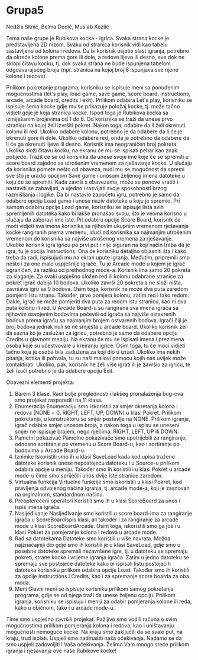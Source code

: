 # Grupa5
Nedžla Sitnić, Belma Dedić, Mus'ab Kozlić

 Tema naše grupe je Rubikova kocka - igrica. 
 Svaka strana kocke je predstavljena 2D nizom. Svaku od stranica korisnik vidi kao tabelu sastavljenu od kolona i redova. Da bi korisnik osjetio slast igranja, potrebno da okreće kolone prema gore ili dole, a redove lijevo ili desno, sve dok ne sklopi čitavu kocku, tj. dok svaka strana ne bude ispunjena tabelom odgoavarajućeg broja (npr. stranica na kojoj broj 6 ispunjava sve njene kolone i redove). 

 Prilikom pokretanje programa, korisniku se ispisuje meni sa ponuđenim mogućnostima (let's play, load game, save game, score board, instructions, arcade, arcade board, credits i exit). 
 Prilikom odabira Let's play, korisniku se ispisuje šema kocke gdje mu se prikazuje položaj kocke, tj. može tačno vidjeti gdje je koja stranica kocke. Ispod toga je Rubikova kocka sa izmiješanim brojevima od 1 do 6. Od korisnika se traži da unese prvo stranicu na kojoj želi izvršiti pokret. Nakon toga, odabire da li želi okrenuti kolonu ili red. Ukoliko odabere kolonu, potrebno je da odabere da li će je okrenuti gore ili dole. Ukoliko odabere red, onda je potrebno da odabere da li će ga okrenuti lijevo ili desno. Korisnik ima neograničen broj pokreta. Ukoliko složi čitavu kocku, na ekranu će mu se ispisati pehar kao znak pobjede. Tražit će se od korisnika da unese svoje ime koje će se spremiti u score board zajedno sa utrošenim vremenom za rješavanje kocke.
 U slučaju da korisnika pomete nešto od obaveza, nudi mu se mogućnost da spremi sve što je uradio opcijom Save game i unosom željenog imena datoteke u koju će se spremiti. Kada završi s obavezama, može se ponovo vratiti i nastaviti se zabavljati, a ujedno i razvijati svoje sposobnosti brzog razmišljanja i logike. Da bi nastavio započetu igru, potrebno je samo da odabere opciju Load game i unese naziv datoteke u koju je spremio. Pri samom odabiru opcije Load game, korisniku se ispisuje lista svih spremljenih datoteka kako bi lakše pronašao svoju, što je veoma korisno u slučaju da zaboravi ime iste. 
Pri odabiru opcije Score Board, korisnik će moći vidjeti sva imena korisnika sa njihovim ukupnim vremenom rješavanja kocke rangiranih prema vremenu, idući od korisnika sa najmanjim utrošenim vremenom do korisnika sa najviše utrošenog vremena za rješavanje.
 Ukoliko korisnik igra igricu po prvi put i nije siguran na koji način treba da je igra, tu je opcija Instructions. Ona će korisniku detaljno objasniti šta i kako treba da radi, ispisujući mu na ekran upute igranja.
 Međutim, pripremili smo nešto i za one malo uspješnije igrače. Tu je Arcade mode u kojem je igrač ograničen, za razliku od prethodnog mode-a. Korisnik ima samo 20 pokreta za slaganje. Za svaki uspješno složen red ili kolonu odabrane stranice za pokret igrač dobija 10 bodova. Ukoliko završi 20 pokreta a ne složi ništa, završava igru sa 0 bodova. Osim toga, korisnik ne može dva puta zaredom pomjeriti istu stranu. Također, prvo pomjera kolonu, zatim red i tako redom. Dakle, igrač ne može pomjeriti dva puta za redom istu stranicu, kao ni dva puta kolonu ili red. U Arcade Board-u su rangirana sva imena igrača sa njihovim osvojenim bodovima počevši od igrača sa najviše ostavrenih bodova prema igraču sa najmanjim brojem ostvarenih bodova. Igrači čiji je broj bodova jednak nuli se ne smješta u arcade board.
 Ukoliko korisnik želi da sazna ko je zaslužan za igricu, potrebno je samo da odabere opciju Credits u glavnom meniju. Na ekranu će mu se ispisati imena i prezimena osoba koje su učestvovale u kreiranju igrice. Osim toga, tu će moći vidjeti tačno koja je osoba bila zadužena za koji dio u izradi. Ukoliko ima nekih pitanja, kritika ili pohvala, tu su naši mailovi pomoću kojih nas uvijek može kontaktirati.
 Ukoliko, pak, korisnik ne želi više igrati ili je završio za igricu, te želi izaći potrebno je da odabere opciju Exit.

Obavezni elementi projekta:
1. Barem 3 klase. 
   Radi bolje preglednosti i lakšeg pronalaženja bug-ova smo projekat rasporedili na 11 klasa.
2. Enumeracija
   Enumeraciju smo iskoristili za smjer okretanja kolona i redova (NONE = 0, RIGHT, LEFT, UP, DOWN) u klasi Pokret. Prilikom pokretanja, u konstruktoru se smjer postavlja na NONE. Prilikom igranja, igrač odabire smjer unosom broja, a nakon toga u ispisu se uneseni smjer ne ispisuje brojem, nego riječima: RIGHT, LEFT, UP ili DOWN.
3. Pametni pokazivač
   Pametne pokazivače smo upotrijebili za rangiranje, odnosno sortiranje po vremenu u Score Board-u, kao i sortiranje po bodovima u Arcade Board-u.
4. Iznimke
   Iskoristili smo ih u klasi SaveLoad kada kod upisa tražene datoteke korisnik unese nepostojeću datoteku i u Source-u prilikom odabira opcije u meniju. Također smo ih koristili i u klasi Pokret u arcade mode-u čime smo spriječili unos dvije iste stranice zaredom.
5. Virtualna funkcija
   Virtuelne funkcije smo iskoristili u klasi Pokret, kod pravljenja odvojenog načina igranja, tj. arcade mode-a, koji je zasnovan na orginalnom, standardnom načinu.
6. Preopterećeni operatori
   Koristili smo ih u klasi ScoreBoard za unos i ispis imena igrača.
7. Nasljeđivanje
   Nasljeđivanje smo koristili u score board-ima za rangiranje igrača u ScoreBoardIspis klasi, ali također i za rangiranje za arcade mode u klasi ScoreBoardArcade. Osim toga, iskoristili smo ga još i u klasi Pokret za pomjeranje kolona i redova u arcade mode.
8. Rad sa datotekama
   Datoteke smo koristili u više navrata. Možda najznačajniji dio gdje smo ih koristili je u klasi SaveLoad, gdje smo u posebne datoteke spremali nezavršene igre, tj. u datoteku se spremaju pokreti, strane kocke i vrijeme igranja igrača. Zatim u jedno datoteku se spremaju sve postojeće datoteke kako bi ispisali listu postojećih datoteka korisniku prilikom odabira opcije Load. Također smo ih koristili za opcije Instructions i Credits, kao i za spremanje score boarda za oba moda.
9. Meni
   Glavni meni se ispisuje korisniku prilikom samog pokretanja programa, gdje se od njega traži da unese željenu opciju. Prilikom igranja, korisniku se ispisuju i meniji za odabir pomjeranja kolone ili reda, kako u običnom, tako i u arcade mode-u.

 Time smo uspješno završili projekat. Pažljivo smo vodili računa o svim mogućnostima prilikom pomjeranja kolona i redova, kao i uništavanju mogućnosti nemoguće kocke. Na kraju smo zaključili da se svaki put, na kraju, trud isplati. Uspjeli smo nadmašiti naša očekivanja. Nadamo se da smo uspjeli zadovoljiti i Vaša očekivanja. 
Želimo Vam mnogo sreće prilikom igranja i rješavanja ove naše Rubikove kocke!